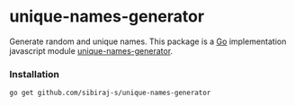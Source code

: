 # unique-names-generator

Generate random and unique names. This package is a [Go] implementation javascript module [unique-names-generator](https://github.com/andreasonny83/unique-names-generator).

### Installation

```bash
go get github.com/sibiraj-s/unique-names-generator
```

[go]: https://golang.org/
